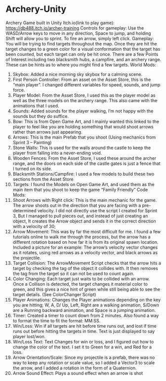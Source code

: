 # Archery-Unity
Archery Game built in Unity
Itch.io(link to play game):
https://db488.itch.io/archer-training
Controls for gameplay: Use the WASD/Arrow keys to move in any direction, Space to jump, and holding 
Shift will allow you to sprint. To fire an arrow, simply left click. 
Gameplay: You will be trying to find targets throughout the map. Once they are hit the target changes 
to a green color for a visual conformation that the target has been counted, but each target can only be 
hit once. There are a few Points of Interest including two blacksmith hubs, a campfire, and an archery 
range. These can be hints as to where you might find a few targets. 
World Mods:
1. Skybox: Added a nice morning sky skybox for a calming scene. 
2. First Person Controller: From an asset on the Asset Store, this is the “main player”. I changed 
different variables for speed, sounds, and jump force. 
3. Player Model: From the Asset Store, I used this as the player model as well as the three models 
on the archery range. This also came with the animations that I used. 
4. Sounds: Added sounds for the player walking, I’m not happy with the sounds but they do suffice.
5. Bow: This is from Open Game Art, and I mainly wanted this linked to the player to feel like you 
are holding something that would shoot arrows rather than arrows just appearing. 
6. Arrows: This is the main Prefab that you shoot (Using mechanics from Sprint 3 – Painting)
7. Stone Walls: This is used for the walls around the castle to keep the player from falling into a 
never-ending void. 
8. Wooden Fences: From the Asset Store, I used these around the archer range, and the doors on 
each side of the castle gates is just a fence that I turned on its side. 
9. Blacksmith Stations/Campfire: I used a few models to build these two sections from the Asset 
Store
10. Targets: I found the Models on Open Game Art, and used them as the main item that you shoot 
to keep the game “Family Friendly”
Code Mods:
1. Shoot Arrows with Right click: This is the main mechanic for the game. The arrow shoots out in 
the direction that you are facing with a pre-determined velocity. I did not directly use the script 
I created for Sprint 3, But I managed to pull pieces out, and instead of just creating an object, It 
creates the Arrow object and sends it in the correct direction with a velocity of 30;
2. Arrow Movement: This was by far the most difficult for me. I found a few tutorials online to 
walk me through the process, but the arrow has a different rotation based on how far it is from 
its original spawn location. Included a picture for an example: 
The arrow’s velocity vector changes as it rotates, using red arrows as a velocity vector, and black 
arrows as the projectile. 
3. Target Collision: The ArrowMovement Script checks that the arrow hits a target by checking the 
tag of the object it collides with. It then removes the tag from the target so it can not be used to 
count again. 
4. Color Changing: Each target just waits to be collided with an arrow. Once a Collison is detected, 
the target changes it material color to green, and this gives a nice hint of green while still being 
able to see the target details. (See ColorChanger Script)
5. Player Animations: Changes the Player animations depending on the key you are hitting; W, A,
D/ Up, Left, Right are a walking animation, S/Down are a Running backward animation, and 
Space is a jumping animation. 
6. Timer: Created a timer to count down from 2 minutes. Also found a way to format the time to 
fit the format: MM:SS.
7. Win/Loss: Win if all targets are hit before time runs out, and lost if time runs out before hitting 
the targets in time. Text is just displayed to say player lost/won.
8. Win/Loss Text: Text Changes for win or loss, and I figured out how to change the color of the 
text. I set it to Green for a win, and Red for a loss.
9. Arrow Orientation/Scale: Since my projectile is a prefab, there was no way to keep any rotation
or scale value, so I added a Vector3 to scale the arrow, and I added a rotation in the form of a 
Quaternion. 
10. Arrow Sound Effect: Plays a sound effect when an arrow is shot
